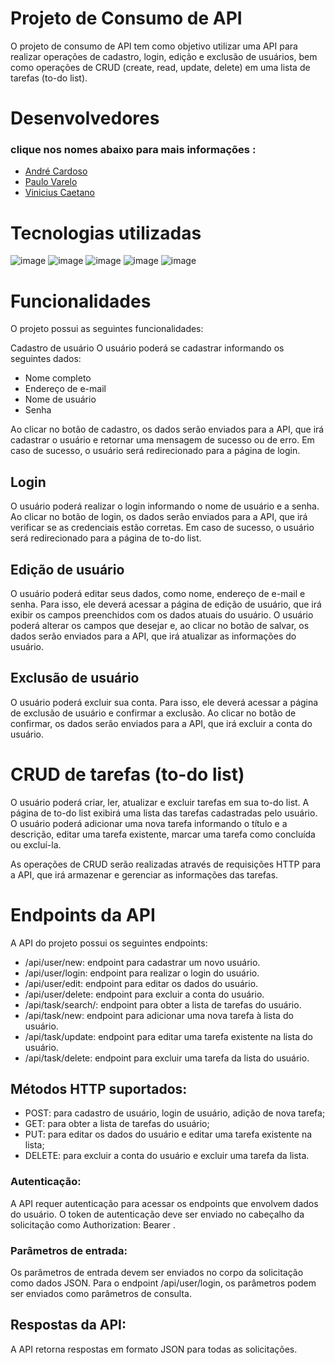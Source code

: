 # Projeto de Consumo de API
O projeto de consumo de API tem como objetivo utilizar uma API para realizar operações de cadastro, login, edição e exclusão de usuários, bem como operações de CRUD (create, read, update, delete) em uma lista de tarefas (to-do list).


# Desenvolvedores 
### clique nos nomes abaixo para mais informações :
* [André Cardoso](https://www.linkedin.com/in/andré-cardoso-718592a7)
* [Paulo Varelo](linkedin.com/in/paulo-henrique-de-maria)
* [Vinicius Caetano](https://www.linkedin.com/in/vinicius-caetano-962b4a1a2)

# Tecnologias utilizadas

![image](https://github.com/Vinyred/ProjetoUni9/assets/33385274/82664987-eed4-43f7-9a9f-905438cd3718)
![image](https://github.com/Vinyred/ProjetoUni9/assets/33385274/757f0581-3c39-40cb-a059-4781570ec35e)
![image](https://github.com/Vinyred/ProjetoUni9/assets/33385274/e4084b06-49e2-4087-9885-6083d1e8aaa1)
![image](https://github.com/Vinyred/ProjetoUni9/assets/33385274/792dd30a-8cc3-4e36-8d61-ef81239bc3d5)
![image](https://github.com/Vinyred/ProjetoUni9/assets/33385274/c9e4e595-2c88-4ff4-a011-1e4591cd8181)


# Funcionalidades
O projeto possui as seguintes funcionalidades:

Cadastro de usuário
O usuário poderá se cadastrar informando os seguintes dados:

* Nome completo
* Endereço de e-mail
* Nome de usuário
* Senha

Ao clicar no botão de cadastro, os dados serão enviados para a API, que irá cadastrar o usuário e retornar uma mensagem de sucesso ou de erro. Em caso de sucesso, o usuário será redirecionado para a página de login.

## Login
O usuário poderá realizar o login informando o nome de usuário e a senha. Ao clicar no botão de login, os dados serão enviados para a API, que irá verificar se as credenciais estão corretas. Em caso de sucesso, o usuário será redirecionado para a página de to-do list.

## Edição de usuário
O usuário poderá editar seus dados, como nome, endereço de e-mail e senha. Para isso, ele deverá acessar a página de edição de usuário, que irá exibir os campos preenchidos com os dados atuais do usuário. O usuário poderá alterar os campos que desejar e, ao clicar no botão de salvar, os dados serão enviados para a API, que irá atualizar as informações do usuário.

## Exclusão de usuário
O usuário poderá excluir sua conta. Para isso, ele deverá acessar a página de exclusão de usuário e confirmar a exclusão. Ao clicar no botão de confirmar, os dados serão enviados para a API, que irá excluir a conta do usuário.

# CRUD de tarefas (to-do list)
O usuário poderá criar, ler, atualizar e excluir tarefas em sua to-do list. A página de to-do list exibirá uma lista das tarefas cadastradas pelo usuário. O usuário poderá adicionar uma nova tarefa informando o título e a descrição, editar uma tarefa existente, marcar uma tarefa como concluída ou excluí-la.

As operações de CRUD serão realizadas através de requisições HTTP para a API, que irá armazenar e gerenciar as informações das tarefas.

# Endpoints da API
A API do projeto possui os seguintes endpoints:
* /api/user/new: endpoint para cadastrar um novo usuário.
* /api/user/login: endpoint para realizar o login do usuário.
* /api/user/edit: endpoint para editar os dados do usuário.
* /api/user/delete: endpoint para excluir a conta do usuário.
* /api/task/search/: endpoint para obter a lista de tarefas do usuário.
* /api/task/new: endpoint para adicionar uma nova tarefa à lista do usuário.
* /api/task/update: endpoint para editar uma tarefa existente na lista do usuário.
* /api/task/delete: endpoint para excluir uma tarefa da lista do usuário.

## Métodos HTTP suportados:

* POST: para cadastro de usuário, login de usuário, adição de nova tarefa;
* GET: para obter a lista de tarefas do usuário;
* PUT: para editar os dados do usuário e editar uma tarefa existente na lista;
* DELETE: para excluir a conta do usuário e excluir uma tarefa da lista.
### Autenticação:
A API requer autenticação para acessar os endpoints que envolvem dados do usuário. O token de autenticação deve ser enviado no cabeçalho da solicitação como Authorization: Bearer <token>.

### Parâmetros de entrada:
Os parâmetros de entrada devem ser enviados no corpo da solicitação como dados JSON. Para o endpoint /api/user/login, os parâmetros podem ser enviados como parâmetros de consulta.

## Respostas da API:
A API retorna respostas em formato JSON para todas as solicitações. 
